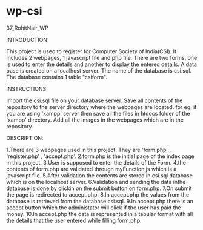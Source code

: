 # wp-csi
37_RohitNair_WP

INTRODUCTION:

This project is used to register for Computer Society of India(CSI).
It includes 2 webpages, 1 javascript file and php file.
There are two forms, one is used to enter the details and another to display the entered details.
A data base is created on a localhost server. The name of the database is csi.sql. The database contains 1 table "csiform".

INSTRUCTIONS:

Import the csi.sql file on your database server.
Save all contents of the repository to the server directory where the webpages are located.
for eg. if you are using 'xampp' server then save all the files in htdocs folder of the 'xampp' directory.
Add all the images in the webpages which are in the repository.

DESCRIPTION:

1.There are 3 webpages used in this project. They are 'form.php' , 'register.php' , 'accept.php'.
2.form.php is the initial page of the index page in this project.
3.User is supposed to enter the details of the Form.
4.the contents of form.php are validated through myFunction.js which is a javascript file.
5.After validation the contents are stored in csi.sql database which is on the localhost server.
6.Validation and sending the data inthe database is done by clickin on the submit button on form.php.
7.On submit the page is redirected to accept.php.
8.In accept.php the values from the database is retrieved from the database csi.sql.
9.In  accept.php there is an accept button which the administator will click if the user has paid the money.
10.In accept.php the data is represented in a tabular format with all the details that the user entered while filling form.php.
